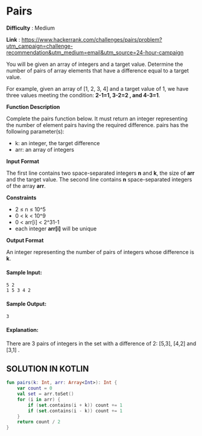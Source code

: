 # Pairs
      
**Difficulty** : Medium

**Link** : https://www.hackerrank.com/challenges/pairs/problem?utm_campaign=challenge-recommendation&utm_medium=email&utm_source=24-hour-campaign

You will be given an array of integers and a target value. Determine the number of pairs of array elements that have a difference equal to a target value.

For example, given an array of [1, 2, 3, 4] and a target value of 1, we have three values meeting the condition: __2-1=1, 3-2=2 , and 4-3=1__.

__Function Description__

Complete the pairs function below. It must return an integer representing the number of element pairs having the required difference.
pairs has the following parameter(s):

- k: an integer, the target difference
- arr: an array of integers

__Input Format__

The first line contains two space-separated integers __n__ and __k__, the size of __arr__ and the target value.
The second line contains __n__ space-separated integers of the array __arr__.


__Constraints__
-  2 ≤ n ≤ 10^5
-  0 < k < 10^9
-  0 < arr[i] < 2^31-1
-  each integer __arr[i]__ will be unique

__Output Format__

An integer representing the number of pairs of integers whose difference is __k__.

#### Sample Input:

```
5 2  
1 5 3 4 2 
```

#### Sample Output:

```
3
```

#### Explanation:

There are 3 pairs of integers in the set with a difference of 2: [5,3], [4,2] and [3,1] .

## SOLUTION IN KOTLIN

```kotlin
fun pairs(k: Int, arr: Array<Int>): Int {
    var count = 0
    val set = arr.toSet()
    for (i in arr) {
        if (set.contains(i + k)) count += 1
        if (set.contains(i - k)) count += 1
    }
    return count / 2
}
```
